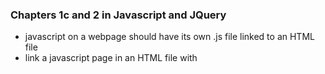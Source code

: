 ### Chapters 1c and 2 in Javascript and JQuery

- javascript on a webpage should have its own .js file linked to an HTML file
- link a javascript page in an HTML file with <script> tags
- the javascript page will be "installed" in the page between the tags

#### Basic Javascript Statements
- declare variables with 'var' or 'let'
- write comments with '//'
- some basic data types are strings, numbers, and booleans
- use backslash to escape quotation marks and such

[Click Here]https://ryanhoffman4.github.io/code-along/starter-code/add-content.html for the result of the Do-Along exercise.

[Back to Table of Contents](https://ryanhoffman4.github.io/reading-notes/)